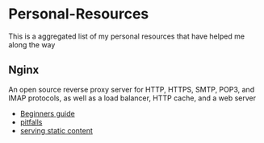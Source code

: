 # Personal-Resources
This is a aggregated list of my personal resources that have helped me along the way

## Nginx
An open source reverse proxy server for HTTP, HTTPS, SMTP, POP3, and IMAP protocols, as well as a load balancer, HTTP cache, and a web server
- [Beginners guide](https://www.linode.com/docs/websites/nginx/basic-nginx-configuration)
- [pitfalls](http://wiki.nginx.org/Pitfalls)
- [serving static content](http://nginx.com/resources/admin-guide/serving-static-content/)
